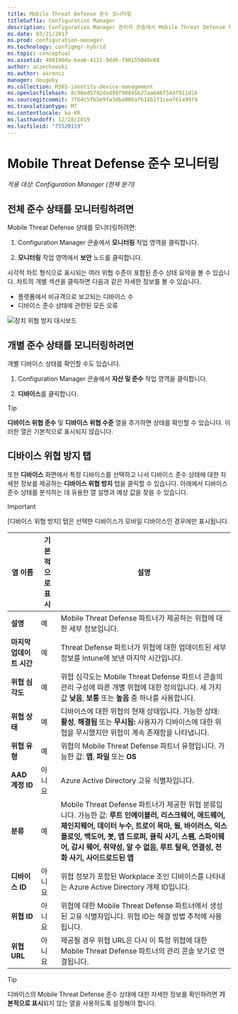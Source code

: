 ```yaml
---
title: Mobile Threat Defense 준수 모니터링
titleSuffix: Configuration Manager
description: Configuration Manager 관리자 콘솔에서 Mobile Threat Defense 파트너 준수 상태를 모니터링합니다.
ms.date: 03/21/2017
ms.prod: configuration-manager
ms.technology: configmgr-hybrid
ms.topic: conceptual
ms.assetid: 408190da-bea6-4122-9dd6-f90155040e88
author: aczechowski
ms.author: aaroncz
manager: dougeby
ms.collection: M365-identity-device-management
ms.openlocfilehash: 8c90ed5792dad98f90845b27aa646f54df911d16
ms.sourcegitcommit: 7f64c5fb3e9fa3dba006af618b1f1ceaf61a99f0
ms.translationtype: MT
ms.contentlocale: ko-KR
ms.lasthandoff: 12/28/2019
ms.locfileid: "75520119"
---
```

# <a name="monitor-mobile-threat-defense-compliance"></a>**Mobile Threat Defense 준수 모니터링**

*적용 대상: Configuration Manager (현재 분기)*

## <a name="to-monitor-the-overall-compliance-status"></a>전체 준수 상태를 모니터링하려면

Mobile Threat Defense 상태를 모니터링하려면:

1.  Configuration Manager 콘솔에서 **모니터링** 작업 영역을 클릭합니다.

2.  **모니터링** 작업 영역에서 **보안** 노드를 클릭합니다.

시각적 차트 형식으로 표시되는 여러 위협 수준이 포함된 준수 상태 요약을 볼 수 있습니다. 차트의 개별 섹션을 클릭하면 다음과 같은 자세한 정보를 볼 수 있습니다. 

- 플랫폼에서 비규격으로 보고되는 디바이스 수
- 디바이스 준수 상태에 관련된 모든 오류

![장치 위협 방지 대시보드](device-threat-protection-dashboard.png)

## <a name="to-monitor-the-individual-compliance-status"></a>개별 준수 상태를 모니터링하려면

개별 디바이스 상태를 확인할 수도 있습니다.

1.  Configuration Manager 콘솔에서 **자산 및 준수** 작업 영역을 클릭합니다.

2.  **디바이스**를 클릭합니다.

> [!TIP] 
> **디바이스 위협 준수** 및 **디바이스 위협 수준** 열을 추가하면 상태를 확인할 수 있습니다. 이러한 열은 기본적으로 표시되지 않습니다.

## <a name="device-threat-protection-tab"></a>디바이스 위협 방지 탭

또한 **디바이스** 화면에서 특정 디바이스를 선택하고 나서 디바이스 준수 상태에 대한 자세한 정보를 제공하는 **디바이스 위협 방지** 탭을 클릭할 수 있습니다. 아래에서 디바이스 준수 상태를 분석하는 데 유용한 열 설명과 예상 값을 찾을 수 있습니다.

> [!IMPORTANT] 
> [디바이스 위협 방지] 탭은 선택한 디바이스가 모바일 디바이스인 경우에만 표시됩니다.

|열 이름|기본적으로 표시|설명| 
|-|-|-|
|**설명**| 예 | Mobile Threat Defense 파트너가 제공하는 위협에 대한 세부 정보입니다. |
|**마지막 업데이트 시간**| 예 | Threat Defense 파트너가 위협에 대한 업데이트된 세부 정보를 Intune에 보낸 마지막 시간입니다. |
|**위협 심각도**| 예 | 위협 심각도는 Mobile Threat Defense 파트너 콘솔의 관리 구성에 따른 개별 위협에 대한 정의입니다. 세 가지 값 **낮음**, **보통** 또는 **높음** 중 하나를 사용합니다. |
|**위협 상태**| 예 | 디바이스에 대한 위협의 현재 상태입니다. 가능한 상태: **활성**, **해결됨** 또는 **무시됨:** 사용자가 디바이스에 대한 위협을 무시했지만 위협이 계속 존재함을 나타냅니다. |
|**위협 유형**| 예 | 위협의 Mobile Threat Defense 파트너 유형입니다. 가능한 값: **앱**, **파일** 또는 **OS** |
|**AAD 계정 ID**| 아니요 | Azure Active Directory 고유 식별자입니다. |
|**분류**| 예 | Mobile Threat Defense 파트너가 제공한 위협 분류입니다. 가능한 값: **루트 인에이블러, 리스크웨어, 애드웨어, 체인지웨어, 데이터 누수, 트로이 목마, 웜, 바이러스, 익스플로잇, 백도어, 봇, 앱 드로퍼, 클릭 사기, 스팸, 스파이웨어, 감시 웨어, 취약성, 알 수 없음, 루트 탈옥, 연결성, 전화 사기, 사이드로드된 앱** |
|**디바이스 ID**| 아니요 | 위협 정보가 포함된 Workplace 조인 디바이스를 나타내는 Azure Active Directory 개체 ID입니다. |
|**위협 ID**| 아니요 | 위협에 대한 Mobile Threat Defense 파트너에서 생성된 고유 식별자입니다. 위협 ID는 해결 방법 추적에 사용됩니다. |
|**위협 URL**| 아니요 | 제공될 경우 위협 URL은 다시 이 특정 위협에 대한 Mobile Threat Defense 파트너의 관리 콘솔 보기로 연결됩니다. |

> [!TIP] 
> 디바이스의 Mobile Threat Defense 준수 상태에 대한 자세한 정보를 확인하려면 **기본적으로 표시**되지 않는 열을 사용하도록 설정해야 합니다.
